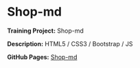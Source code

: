# Shop-md

**Training Project:** Shop-md

**Description:** HTML5 / CSS3 / Bootstrap / JS 

**GitHub Pages:** [Shop-md](https://erikkopcha.github.io/Shop-md/index.html)
